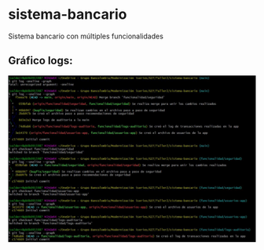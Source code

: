 # sistema-bancario
Sistema bancario con múltiples funcionalidades

## Gráfico logs:

![Logs](graph_logs.JPG)
